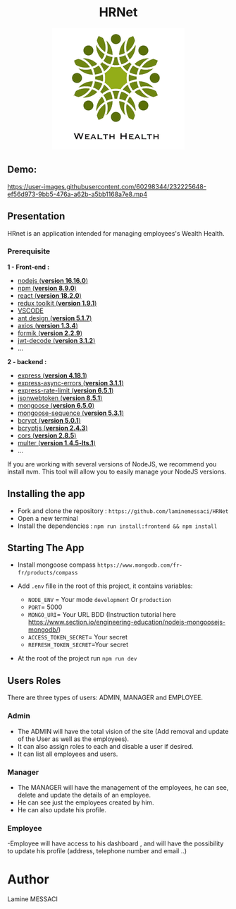 <h1 align="center"> HRNet </h1>
<p align="center"> <img src='frontend/public/wealthHealth.png' /> </p>

## Demo:
<https://user-images.githubusercontent.com/60298344/232225648-ef56d973-9bb5-476a-a62b-a5bb1168a7e8.mp4>


## Presentation

HRnet is an application intended  for managing employees's Wealth Health.

### Prerequisite

**1 - Front-end :**

- [nodejs (**version 16.16.0**)](https://nodejs.org/en/)
- [npm (**version 8.9.0**)](https://www.npmjs.com/)
- [react (**version 18.2.0**)](https://en.reactjs.org/)
- [redux toolkit (**version 1.9.1**)](https://redux-toolkit.js.org/)
- [VSCODE](https://code.visualstudio.com/)
- [ant design (**version 5.1.7**)](https://ant.design/)
- [axios  (**version 1.3.4**)](https://axios-http.com/)
- [formik  (**version 2.2.9**)](https://formik.org/)
- [jwt-decode (**version 3.1.2**)](https://www.npmjs.com/package/jwt-decode)
- ...

**2 - backend :**

- [express (**version 4.18.1**)](https://expressjs.com/)
- [express-async-errors (**version 3.1.1**)](https://expressjs.com/)
- [express-rate-limit (**version 6.5.1**)](https://expressjs.com/)
- [jsonwebtoken (**version 8.5.1**)](https://jwt.io/)
- [mongoose (**version 6.5.0**)](https://mongoosejs.com/)
- [mongoose-sequence (**version 5.3.1**)](https://mongoosejs.com/)
- [bcrypt  (**version 5.0.1**)](https://www.npmjs.com/package/bcrypt)
- [bcryptjs  (**version 2.4.3**)](https://www.npmjs.com/package/bcryptjs)
- [cors (**version 2.8.5**)](https://www.npmjs.com/package/cors)
- [multer (**version 1.4.5-lts.1**)](https://www.npmjs.com/package/multer)
- ...

If you are working with several versions of NodeJS, we recommend you install nvm. This tool will allow you to easily manage your NodeJS versions.

## Installing the app

- Fork and clone the repository : `https://github.com/laminemessaci/HRNet`
- Open a new terminal
- Install the dependencies : `npm run install:frontend && npm install`

## Starting The App

- Install mongoose compass `https://www.mongodb.com/fr-fr/products/compass`
- Add `.env` fille in the root of this project, it contains variables:
  - `NODE_ENV` = Your mode ``development`` Or ``production``
  - `PORT`= 5000
  - `MONGO_URI`= Your URL BDD (Instruction tutorial here <https://www.section.io/engineering-education/nodejs-mongoosejs-mongodb/>)
  - `ACCESS_TOKEN_SECRET`= Your secret
  - `REFRESH_TOKEN_SECRET`=Your secret

- At the root of the project run `npm run dev`
  
## Users Roles

There are three types of users:
ADMIN, MANAGER and EMPLOYEE.

### Admin

- The ADMIN will have the total vision of the site (Add removal and update of the User as well as the employees).
- It can also assign roles to each and disable a user if desired.
- It can list all employees and users.

### Manager

- The MANAGER will have the management of the employees, he can see, delete and update the details of an employee.
- He can see just the employees created by him.
- He can also update his profile.

### Employee

-Employee will have access to his dashboard , and will have the possibility to update his profile (address, telephone number and email ..)

# Author

Lamine MESSACI
